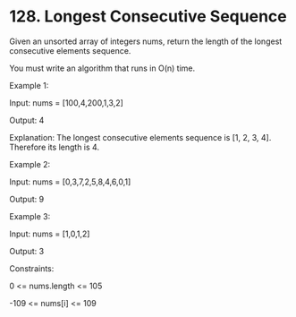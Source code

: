 # 128. Longest Consecutive Sequence 
Given an unsorted array of integers nums, return the length of the longest consecutive elements sequence.

You must write an algorithm that runs in O(n) time.

 

Example 1:

Input: nums = [100,4,200,1,3,2]

Output: 4

Explanation: The longest consecutive elements sequence is [1, 2, 3, 4]. Therefore its length is 4.

Example 2:

Input: nums = [0,3,7,2,5,8,4,6,0,1]

Output: 9

Example 3:

Input: nums = [1,0,1,2]

Output: 3
 

Constraints:

0 <= nums.length <= 105

-109 <= nums[i] <= 109